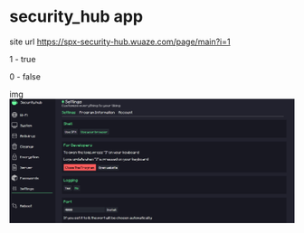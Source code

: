 # security_hub app

site url
https://spx-security-hub.wuaze.com/page/main?i=1

1 - true

0 - false

img
![Alt text](1.png)
